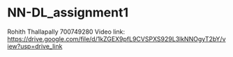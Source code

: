 # NN-DL_assignment1
Rohith Thallapally
700749280
Video link: https://drive.google.com/file/d/1kZGEX9pfL9CVSPXS929L3lkNNOgyT2bY/view?usp=drive_link
